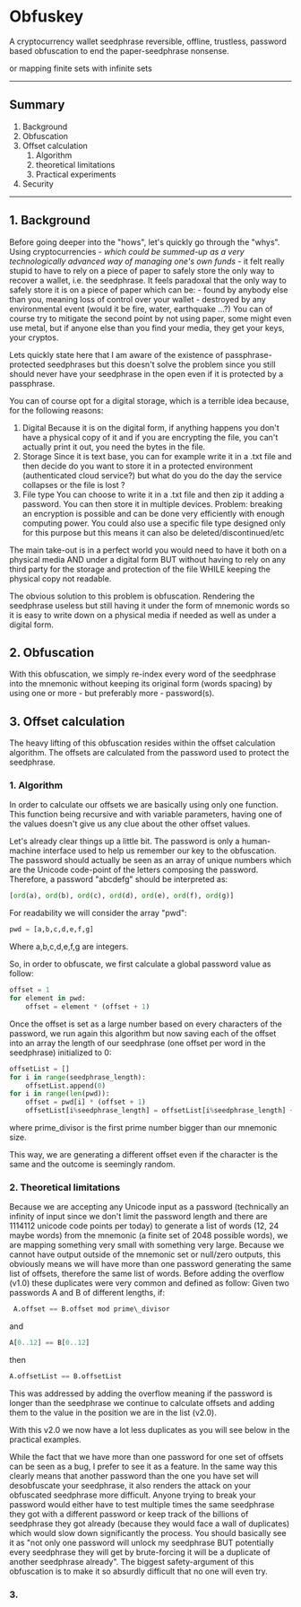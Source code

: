 # Obfuskey

A cryptocurrency wallet seedphrase reversible, offline, trustless, password based obfuscation to end the paper-seedphrase nonsense.

or mapping finite sets with infinite sets

***

## Summary
1. Background
2. Obfuscation
3. Offset calculation
    1. Algorithm
    2. theoretical limitations
    3. Practical experiments
4. Security

***

## 1. Background

Before going deeper into the "hows", let's quickly go through the "whys". Using cryptocurrencies - *which could be summed-up as a very technologically advanced way of managing one's own funds* - it felt really stupid to have to rely on a piece of paper to safely store the only way to recover a wallet, i.e. the seedphrase. It feels paradoxal that the only way to safely store it is on a piece of paper which can be:
    - found by anybody else than you, meaning loss of control over your wallet
    - destroyed by any environmental event (would it be fire, water, earthquake ...?)
You can of course try to mitigate the second point by not using paper, some might even use metal, but if anyone else than you find your media, they get your keys, your cryptos.

Lets quickly state here that I am aware of the existence of passphrase-protected seedphrases but this doesn't solve the problem since you still should never have your seedphrase in the open even if it is protected by a passphrase.

You can of course opt for a digital storage, which is a terrible idea because, for the following reasons:
1. Digital
Because it is on the digital form, if anything happens you don't have a physical copy of it and if you are encrypting the file, you can't actually print it out, you need the bytes in the file.
2. Storage
Since it is text base, you can for example write it in a .txt file and then decide do you want to store it in a protected environment (authenticated cloud service?) but what do you do the day the service collapses or the file is lost ?
3. File type
You can choose to write it in a .txt file and then zip it adding a password. You can then store it in multiple devices. Problem: breaking an encryption is possible and can be done very efficiently with enough computing power. You could also use a specific file type designed only for this purpose but this means it can also be deleted/discontinued/etc

The main take-out is in a perfect world you would need to have it both on a physical media AND under a digital form BUT without having to rely on any third party for the storage and protection of the file WHILE keeping the physical copy not readable.

The obvious solution to this problem is obfuscation. Rendering the seedphrase useless but still having it under the form of mnemonic words so it is easy to write down on a physical media if needed as well as under a digital form.

## 2. Obfuscation

With this obfuscation, we simply re-index every word of the seedphrase into the mnemonic without keeping its original form (words spacing) by using one or more - but preferably more - password(s).

## 3. Offset calculation

The heavy lifting of this obfuscation resides within the offset calculation algorithm. The offsets are calculated from the password used to protect the seedphrase.

### 1. Algorithm

In order to calculate our offsets we are basically using only one function. This function being recursive and with variable parameters, having one of the values doesn't give us any clue about the other offset values.

Let's already clear things up a little bit. The password is only a human-machine interface used to help us remember our key to the obfuscation. The password should actually be seen as an array of unique numbers which are the Unicode code-point of the letters composing the password. Therefore, a password "abcdefg" should be interpreted as:
```python
[ord(a), ord(b), ord(c), ord(d), ord(e), ord(f), ord(g)]
```
For readability we will consider the array "pwd":
```python
pwd = [a,b,c,d,e,f,g]
```
Where a,b,c,d,e,f,g are integers.

So, in order to obfuscate, we first calculate a global password value as follow:
```python
offset = 1
for element in pwd:
    offset = element * (offset + 1)
```

Once the offset is set as a large number based on every characters of the password, we run again this algorithm but now saving each of the offset into an array the length of our seedphrase (one offset per word in the seedphrase) initialized to 0:
```python
offsetList = [] 
for i in range(seedphrase_length):
    offsetList.append(0)
for i in range(len(pwd)):
    offset = pwd[i] * (offset + 1)
    offsetList[i%seedphrase_length] = offsetList[i%seedphrase_length] + offset%prime_divisor    #We are overflowing if the password is longer than the seedphrase
```
where prime\_divisor is the first prime number bigger than our mnemonic size.

This way, we are generating a different offset even if the character is the same and the outcome is seemingly random.


### 2. Theoretical limitations

Because we are accepting any Unicode input as a password (technically an infinity of input since we don't limit the password length and there are 1114112 unicode code points per today) to generate a list of words (12, 24 maybe words) from the mnemonic (a finite set of 2048 possible words), we are mapping something very small with something very large. Because we cannot have output outside of the mnemonic set or null/zero outputs, this obviously means we will have more than one password generating the same list of offsets, therefore the same list of words. Before adding the overflow (v1.0) these duplicates were very common and defined as follow:
Given two passwords A and B of different lengths, if:
```python
 A.offset == B.offset mod prime\_divisor
```
and 
```python
A[0..12] == B[0..12]
```
then
```python
A.offsetList == B.offsetList
```

This was addressed by adding the overflow meaning if the password is longer than the seedphrase we continue to calculate offsets and adding them to the value in the position we are in the list (v2.0).

With this v2.0 we now have a lot less duplicates as you will see below in the practical examples.

While the fact that we have more than one password for one set of offsets can be seen as a bug, I prefer to see it as a feature. In the same way this clearly means that another password than the one you have set will desobfuscate your seedphrase, it also renders the attack on your obfuscated seedphrase more difficult. Anyone trying to break your password would either have to test multiple times the same seedphrase they got with a different password or keep track of the billions of seedphrase they got already (because they would face a wall of duplicates) which would slow down significantly the process. You should basically see it as "not only one password will unlock my seedphrase BUT potentially every seedphrase they will get by brute-forcing it will be a duplicate of another seedphrase already". The biggest safety-argument of this obfuscation is to make it so absurdly difficult that no one will even try.

### 3.
